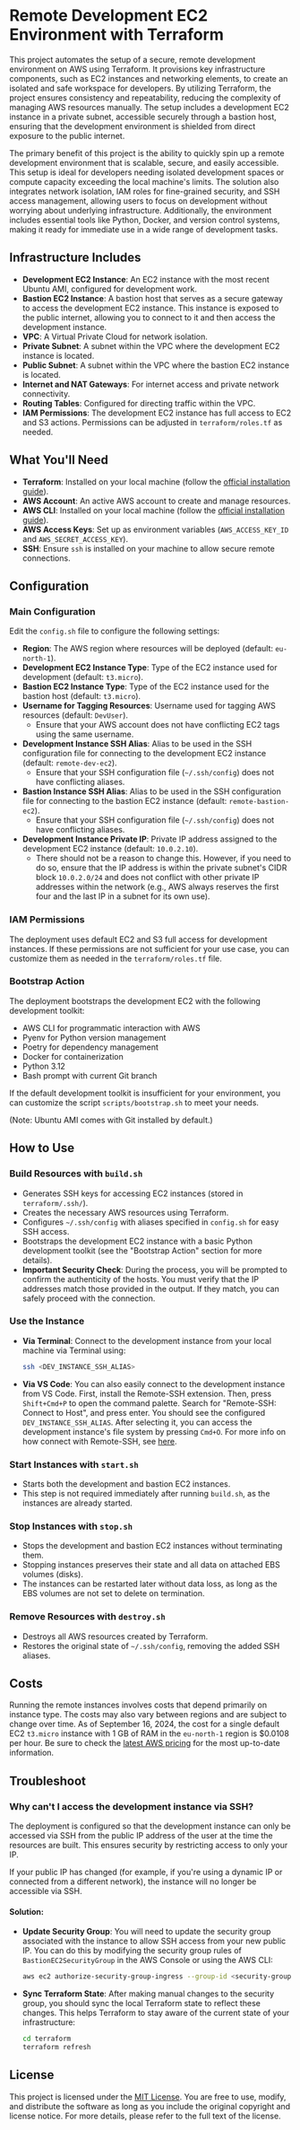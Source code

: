 # Remote Development EC2 Environment with Terraform

This project automates the setup of a secure, remote development environment on AWS using Terraform. It provisions key infrastructure components, such as EC2 instances and networking elements, to create an isolated and safe workspace for developers. By utilizing Terraform, the project ensures consistency and repeatability, reducing the complexity of managing AWS resources manually. The setup includes a development EC2 instance in a private subnet, accessible securely through a bastion host, ensuring that the development environment is shielded from direct exposure to the public internet.

The primary benefit of this project is the ability to quickly spin up a remote development environment that is scalable, secure, and easily accessible. This setup is ideal for developers needing isolated development spaces or compute capacity exceeding the local machine's limits. The solution also integrates network isolation, IAM roles for fine-grained security, and SSH access management, allowing users to focus on development without worrying about underlying infrastructure. Additionally, the environment includes essential tools like Python, Docker, and version control systems, making it ready for immediate use in a wide range of development tasks.

## Infrastructure Includes

- **Development EC2 Instance**: An EC2 instance with the most recent Ubuntu AMI, configured for development work.
- **Bastion EC2 Instance**: A bastion host that serves as a secure gateway to access the development EC2 instance. This instance is exposed to the public internet, allowing you to connect to it and then access the development instance.
- **VPC**: A Virtual Private Cloud for network isolation.
- **Private Subnet**: A subnet within the VPC where the development EC2 instance is located.
- **Public Subnet**: A subnet within the VPC where the bastion EC2 instance is located.
- **Internet and NAT Gateways**: For internet access and private network connectivity.
- **Routing Tables**: Configured for directing traffic within the VPC.
- **IAM Permissions**: The development EC2 instance has full access to EC2 and S3 actions. Permissions can be adjusted in `terraform/roles.tf` as needed.

## What You'll Need

- **Terraform**: Installed on your local machine (follow the [official installation guide](https://developer.hashicorp.com/terraform/tutorials/aws-get-started/install-cli)).
- **AWS Account**: An active AWS account to create and manage resources.
- **AWS CLI**: Installed on your local machine (follow the [official installation guide](https://docs.aws.amazon.com/cli/latest/userguide/getting-started-install.html)).
- **AWS Access Keys**: Set up as environment variables (`AWS_ACCESS_KEY_ID` and `AWS_SECRET_ACCESS_KEY`).
- **SSH**: Ensure `ssh` is installed on your machine to allow secure remote connections.

## Configuration

### Main Configuration

Edit the `config.sh` file to configure the following settings:
- **Region**: The AWS region where resources will be deployed (default: `eu-north-1`).
- **Development EC2 Instance Type**: Type of the EC2 instance used for development (default: `t3.micro`).
- **Bastion EC2 Instance Type**: Type of the EC2 instance used for the bastion host (default: `t3.micro`).
- **Username for Tagging Resources**: Username used for tagging AWS resources (default: `DevUser`).
  - Ensure that your AWS account does not have conflicting EC2 tags using the same username.
- **Development Instance SSH Alias**: Alias to be used in the SSH configuration file for connecting to the development EC2 instance (default: `remote-dev-ec2`).
  - Ensure that your SSH configuration file (`~/.ssh/config`) does not have conflicting aliases.
- **Bastion Instance SSH Alias**: Alias to be used in the SSH configuration file for connecting to the bastion EC2 instance (default: `remote-bastion-ec2`).
  - Ensure that your SSH configuration file (`~/.ssh/config`) does not have conflicting aliases.
- **Development Instance Private IP**: Private IP address assigned to the development EC2 instance (default: `10.0.2.10`).
  - There should not be a reason to change this. However, if you need to do so, ensure that the IP address is within the private subnet's CIDR block `10.0.2.0/24` and does not conflict with other private IP addresses within the network (e.g., AWS always reserves the first four and the last IP in a subnet for its own use).

### IAM Permissions

The deployment uses default EC2 and S3 full access for development instances. If these permissions are not sufficient for your use case, you can customize them as needed in the `terraform/roles.tf` file.

### Bootstrap Action

The deployment bootstraps the development EC2 with the following development toolkit:
- AWS CLI for programmatic interaction with AWS
- Pyenv for Python version management
- Poetry for dependency management
- Docker for containerization
- Python 3.12
- Bash prompt with current Git branch

If the default development toolkit is insufficient for your environment, you can customize the script `scripts/bootstrap.sh` to meet your needs.

(Note: Ubuntu AMI comes with Git installed by default.)

## How to Use

### Build Resources with `build.sh`
  - Generates SSH keys for accessing EC2 instances (stored in `terraform/.ssh/`).
  - Creates the necessary AWS resources using Terraform.
  - Configures `~/.ssh/config` with aliases specified in `config.sh` for easy SSH access.
  - Bootstraps the development EC2 instance with a basic Python development toolkit (see the "Bootstrap Action" section for more details).
  - **Important Security Check**: During the process, you will be prompted to confirm the authenticity of the hosts. You must verify that the IP addresses match those provided in the output. If they match, you can safely proceed with the connection.

### Use the Instance
  - **Via Terminal**: Connect to the development instance from your local machine via Terminal using:  
    ```bash
    ssh <DEV_INSTANCE_SSH_ALIAS>
    ```
  - **Via VS Code**: You can also easily connect to the development instance from VS Code. First, install the Remote-SSH extension. Then, press `Shift+Cmd+P` to open the command palette. Search for "Remote-SSH: Connect to Host", and press enter. You should see the configured `DEV_INSTANCE_SSH_ALIAS`. After selecting it, you can access the development instance's file system by pressing `Cmd+O`. For more info on how connect with Remote-SSH, see [here](https://code.visualstudio.com/docs/remote/ssh-tutorial).

### Start Instances with `start.sh`
  - Starts both the development and bastion EC2 instances.
  - This step is not required immediately after running `build.sh`, as the instances are already started.

### Stop Instances with `stop.sh`
  - Stops the development and bastion EC2 instances without terminating them.
  - Stopping instances preserves their state and all data on attached EBS volumes (disks).
  - The instances can be restarted later without data loss, as long as the EBS volumes are not set to delete on termination.

### Remove Resources with `destroy.sh`
  - Destroys all AWS resources created by Terraform.
  - Restores the original state of `~/.ssh/config`, removing the added SSH aliases.


## Costs

Running the remote instances involves costs that depend primarily on instance type. The costs may also vary between regions and are subject to change over time. As of September 16, 2024, the cost for a single default EC2 `t3.micro` instance with 1 GB of RAM in the `eu-north-1` region is $0.0108 per hour. Be sure to check the [latest AWS pricing](https://aws.amazon.com/ec2/pricing/on-demand/) for the most up-to-date information.


## Troubleshoot

### Why can't I access the development instance via SSH?

The deployment is configured so that the development instance can only be accessed via SSH from the public IP address of the user at the time the resources are built. This ensures security by restricting access to only your IP.

If your public IP has changed (for example, if you're using a dynamic IP or connected from a different network), the instance will no longer be accessible via SSH. 

#### Solution:
- **Update Security Group**: You will need to update the security group associated with the instance to allow SSH access from your new public IP. You can do this by modifying the security group rules of `BastionEC2SecurityGroup` in the AWS Console or using the AWS CLI:

  ```bash
  aws ec2 authorize-security-group-ingress --group-id <security-group-id> --protocol tcp --port 22 --cidr <your-new-ip>/32
  ```

- **Sync Terraform State**: After making manual changes to the security group, you should sync the local Terraform state to reflect these changes. This helps Terraform to stay aware of the current state of your infrastructure:

  ```bash
  cd terraform
  terraform refresh
  ```

## License

This project is licensed under the [MIT License](https://opensource.org/licenses/MIT). You are free to use, modify, and distribute the software as long as you include the original copyright and license notice. For more details, please refer to the full text of the license.
